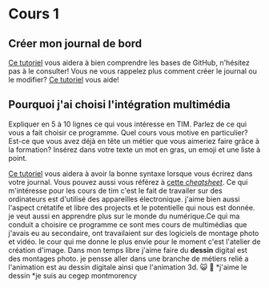 # Cours 1
## Créer mon journal de bord
[Ce tutoriel](https://guides.github.com/activities/hello-world/) vous aidera à bien comprendre les bases de GitHub, n'hésitez pas à le consulter!
Vous ne vous rappelez plus comment créer le journal ou le modifier? [Ce tutoriel](https://youtu.be/lX3bpuLK_Sg) vous aide! 

## Pourquoi j'ai choisi l'intégration multimédia
Expliquer en 5 à 10 lignes ce qui vous intéresse en TIM. Parlez de ce qui vous a fait choisir ce programme. Quel cours vous motive en particulier? Est-ce que vous avez déjà en tête un métier que vous aimeriez faire grâce à la formation? Insérez dans votre texte un mot en gras, un emoji et une liste à point. 

[Ce tutoriel](https://guides.github.com/features/mastering-markdown/) vous aidera à avoir la bonne syntaxe lorsque vous écrirez dans votre journal. Vous pouvez aussi vous référez à [cette *cheatsheet*](https://github.com/tchapi/markdown-cheatsheet/blob/master/README.md). 
Ce qui m'intéresse pour les cours de tim c'est le fait de travailer sur des ordinateurs est d'utilisé des appareilles électronique. j'aime bien aussi l'aspect crétatife et libre des projects et le potentielle qui nous est donnée. je veut aussi en apprendre plus sur le monde du numérique.Ce qui ma conduit a choisire ce programme ce sont mes cours de multimédias que j'avais eu au secondaire, ont travailaient sur des logiciels de montage photo et vidéo. le cour qui me donne le plus envie pour le moment c'est l'atelier de création d'image. Dans mon temps libre j'aime faire du **dessin** digital est des montages photo. je pensse aller dans une branche de métiers relié a l'animation est au dessin digitale ainsi que l'animation 3d. 😺 🧢 
*j'aime le dessin
*je suis au cegep montmorency


